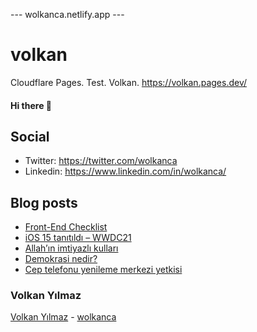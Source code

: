 ---  wolkanca.netlify.app ---
# volkan
Cloudflare Pages. Test. Volkan. https://volkan.pages.dev/

#### Hi there 👋

## Social
- Twitter: https://twitter.com/wolkanca
- Linkedin: https://www.linkedin.com/in/wolkanca/


## Blog posts
<!-- BLOG-POST-LIST:START -->
- [Front-End Checklist](https://wolkanca.com.tr/front-end-checklist/)
- [iOS 15 tanıtıldı – WWDC21](https://wolkanca.com.tr/ios-15-tanitildi-wwdc21/)
- [Allah’ın imtiyazlı kulları](https://wolkanca.com.tr/allahin-imtiyazli-kullari/)
- [Demokrasi nedir?](https://wolkanca.com.tr/demokrasi-nedir/)
- [Cep telefonu yenileme merkezi yetkisi](https://wolkanca.com.tr/cep-telefonu-yenileme-merkezi-yetkisi/)
<!-- BLOG-POST-LIST:END -->


### Volkan Yılmaz

[Volkan Yılmaz](https://volkanyilmaz.com.tr/) - [wolkanca](https://wolkanca.com.tr/)

